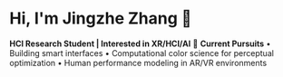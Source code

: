 # Hi, I'm Jingzhe Zhang 👋
**HCI Research Student | Interested in XR/HCI/AI**
🌱 **Current Pursuits**
• Building smart interfaces 
• Computational color science for perceptual optimization
• Human performance modeling in AR/VR environments

